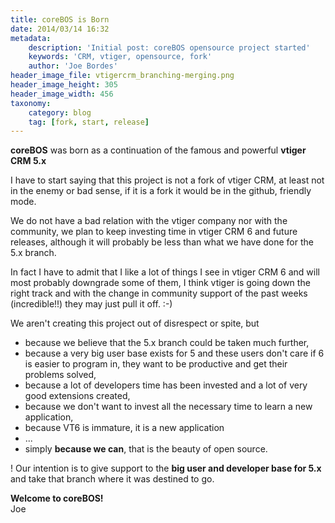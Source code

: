 ```yaml
---
title: coreBOS is Born
date: 2014/03/14 16:32
metadata:
    description: 'Initial post: coreBOS opensource project started'
    keywords: 'CRM, vtiger, opensource, fork'
    author: 'Joe Bordes'
header_image_file: vtigercrm_branching-merging.png
header_image_height: 305
header_image_width: 456
taxonomy:
    category: blog
    tag: [fork, start, release]
---
```


**coreBOS** was born as a continuation of the famous and powerful **vtiger CRM 5.x**

I have to start saying that this project is not a fork of vtiger CRM, at least not in the enemy or bad sense, if it is a fork it would be in the github, friendly mode.

We do not have a bad relation with the vtiger company nor with the community, we plan to keep investing time in vtiger CRM 6 and future releases, although it will probably be less than what we have done for the 5.x branch.

In fact I have to admit that I like a lot of things I see in vtiger CRM 6 and will most probably downgrade some of them, I think vtiger is going down the right track and with the change in community support of the past weeks (incredible!!) they may just pull it off. :-)

We aren't creating this project out of disrespect or spite, but

 * because we believe that the 5.x branch could be taken much further,
 * because a very big user base exists for 5 and these users don't care if 6 is easier to program in, they want to be productive and get their problems solved,
 * because a lot of developers time has been invested and a lot of very good extensions created,
 * because we don't want to invest all the necessary time to learn a new application,
 * because VT6 is immature, it is a new application
 * ...
 * simply **because we can**, that is the beauty of open source.

 ! Our intention is to give support to the **big user and developer base for 5.x** and take that branch where it was destined to go.
 
**Welcome to coreBOS!**  
Joe